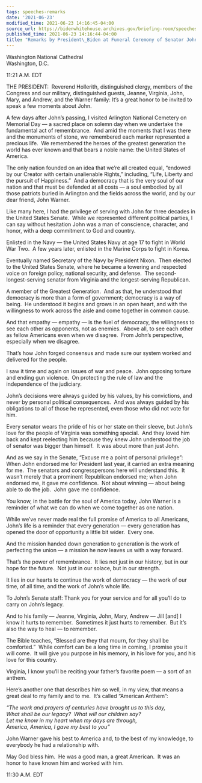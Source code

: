 ```yaml
---
tags: speeches-remarks
date: '2021-06-23'
modified_time: 2021-06-23 14:16:45-04:00
source_url: https://bidenwhitehouse.archives.gov/briefing-room/speeches-remarks/2021/06/23/remarks-by-president-biden-at-funeral-ceremony-of-senator-john-warner/
published_time: 2021-06-23 14:16:44-04:00
title: "Remarks by President\_Biden at Funeral Ceremony of Senator John\_Warner"
---
```

 
Washington National Cathedral  
Washington, D.C.

11:21 A.M. EDT  
  
THE PRESIDENT:  Reverend Hollerith, distinguished clergy, members of the
Congress and our military, distinguished guests, Jeanne, Virginia, John,
Mary, and Andrew, and the Warner family: It’s a great honor to be
invited to speak a few moments about John.  
  
A few days after John’s passing, I visited Arlington National Cemetery
on Memorial Day — a sacred place on solemn day when we undertake the
fundamental act of remembrance.  And amid the moments that I was there
and the monuments of stone, we remembered each marker represented a
precious life.  We remembered the heroes of the greatest generation the
world has ever known and that bears a noble name: the United States of
America.  
  
The only nation founded on an idea that we’re all created equal,
“endowed by our Creator with certain unalienable Rights,” including,
“Life, Liberty and the pursuit of Happiness.”  And a democracy that is
the very soul of our nation and that must be defended at all costs — a
soul embodied by all those patriots buried in Arlington and the fields
across the world, and by our dear friend, John Warner.  
  
Like many here, I had the privilege of serving with John for three
decades in the United States Senate.  While we represented different
political parties, I can say without hesitation John was a man of
conscience, character, and honor, with a deep commitment to God and
country.   
  
Enlisted in the Navy — the United States Navy at age 17 to fight in
World War Two.  A few years later, enlisted in the Marine Corps to fight
in Korea.  
  
Eventually named Secretary of the Navy by President Nixon.  Then elected
to the United States Senate, where he became a towering and respected
voice on foreign policy, national security, and defense.  The
second-longest-serving senator from Virginia and the longest-serving
Republican.   
  
A member of the Greatest Generation.  And as that, he understood that
democracy is more than a form of government; democracy is a way of
being.  He understood it begins and grows in an open heart, and with the
willingness to work across the aisle and come together in common
cause.  
  
And that empathy — empathy — is the fuel of democracy, the willingness
to see each other as opponents, not as enemies.  Above all, to see each
other as fellow Americans even when we disagree.  From John’s
perspective, especially when we disagree.  
  
That’s how John forged consensus and made sure our system worked and
delivered for the people.  
  
I saw it time and again on issues of war and peace.  John opposing
torture and ending gun violence.  On protecting the rule of law and the
independence of the judiciary.  
  
John’s decisions were always guided by his values, by his convictions,
and never by personal political consequences.  And was always guided by
his obligations to all of those he represented, even those who did not
vote for him.  
  
Every senator wears the pride of his or her state on their sleeve, but
John’s love for the people of Virginia was something special.  And they
loved him back and kept reelecting him because they knew John understood
the job of senator was bigger than himself.  It was about more than just
John.   
  
And as we say in the Senate, “Excuse me a point of personal privilege”:
When John endorsed me for President last year, it carried an extra
meaning for me.  The senators and congresspersons here will understand
this.  It wasn’t merely that a prominent Republican endorsed me; when
John endorsed me, it gave me confidence.  Not about winning — about
being able to do the job.  John gave me confidence.  
  
You know, in the battle for the soul of America today, John Warner is a
reminder of what we can do when we come together as one nation.  
  
While we’ve never made real the full promise of America to all
Americans, John’s life is a reminder that every generation — every
generation has opened the door of opportunity a little bit wider.  Every
one.  
  
And the mission handed down generation to generation is the work of
perfecting the union — a mission he now leaves us with a way forward.   
  
That’s the power of remembrance.  It lies not just in our history, but
in our hope for the future.  Not just in our solace, but in our
strength.  
  
It lies in our hearts to continue the work of democracy — the work of
our time, of all time, and the work of John’s whole life.   
  
To John’s Senate staff: Thank you for your service and for all you’ll do
to carry on John’s legacy.  
  
And to his family — Jeanne, Virginia, John, Mary, Andrew — Jill \[and\]
I know it hurts to remember.  Sometimes it just hurts to remember.  But
it’s also the way to heal — to remember.  
  
The Bible teaches, “Blessed are they that mourn, for they shall be
comforted.”  While comfort can be a long time in coming, I promise you
it will come.  It will give you purpose in his memory, in his love for
you, and his love for this country.  
  
Virginia, I know you’ll be reciting your father’s favorite poem — a sort
of an anthem.  
  
Here’s another one that describes him so well, in my view, that means a
great deal to my family and to me.  It’s called “American Anthem”:  
  
*“The work and prayers of centuries have brought us to this day,*  
*What shall be our legacy?  What will our children say?*  
*Let me know in my heart when my days are through,*  
*America, America, I gave my best to you”*  
  
John Warner gave his best to America and, to the best of my knowledge,
to everybody he had a relationship with.   
  
May God bless him.  He was a good man, a great American.  It was an
honor to have known him and worked with him.  
  
11:30 A.M. EDT
